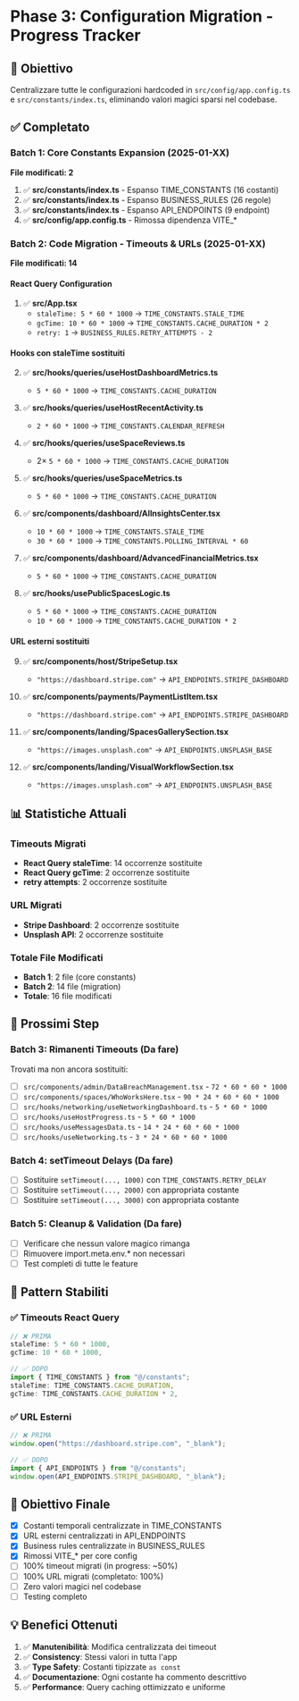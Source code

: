 # Phase 3: Configuration Migration - Progress Tracker

## 🎯 Obiettivo
Centralizzare tutte le configurazioni hardcoded in `src/config/app.config.ts` e `src/constants/index.ts`, eliminando valori magici sparsi nel codebase.

## ✅ Completato

### Batch 1: Core Constants Expansion (2025-01-XX)
**File modificati: 2**

1. ✅ **src/constants/index.ts** - Espanso TIME_CONSTANTS (16 costanti)
2. ✅ **src/constants/index.ts** - Espanso BUSINESS_RULES (26 regole)
3. ✅ **src/constants/index.ts** - Espanso API_ENDPOINTS (9 endpoint)
4. ✅ **src/config/app.config.ts** - Rimossa dipendenza VITE_*

### Batch 2: Code Migration - Timeouts & URLs (2025-01-XX)
**File modificati: 14**

#### React Query Configuration
1. ✅ **src/App.tsx**
   - `staleTime: 5 * 60 * 1000` → `TIME_CONSTANTS.STALE_TIME`
   - `gcTime: 10 * 60 * 1000` → `TIME_CONSTANTS.CACHE_DURATION * 2`
   - `retry: 1` → `BUSINESS_RULES.RETRY_ATTEMPTS - 2`

#### Hooks con staleTime sostituiti
2. ✅ **src/hooks/queries/useHostDashboardMetrics.ts** 
   - `5 * 60 * 1000` → `TIME_CONSTANTS.CACHE_DURATION`
   
3. ✅ **src/hooks/queries/useHostRecentActivity.ts**
   - `2 * 60 * 1000` → `TIME_CONSTANTS.CALENDAR_REFRESH`
   
4. ✅ **src/hooks/queries/useSpaceReviews.ts**
   - 2× `5 * 60 * 1000` → `TIME_CONSTANTS.CACHE_DURATION`
   
5. ✅ **src/hooks/queries/useSpaceMetrics.ts**
   - `5 * 60 * 1000` → `TIME_CONSTANTS.CACHE_DURATION`
   
6. ✅ **src/components/dashboard/AIInsightsCenter.tsx**
   - `10 * 60 * 1000` → `TIME_CONSTANTS.STALE_TIME`
   - `30 * 60 * 1000` → `TIME_CONSTANTS.POLLING_INTERVAL * 60`
   
7. ✅ **src/components/dashboard/AdvancedFinancialMetrics.tsx**
   - `5 * 60 * 1000` → `TIME_CONSTANTS.CACHE_DURATION`
   
8. ✅ **src/hooks/usePublicSpacesLogic.ts**
   - `5 * 60 * 1000` → `TIME_CONSTANTS.CACHE_DURATION`
   - `10 * 60 * 1000` → `TIME_CONSTANTS.CACHE_DURATION * 2`

#### URL esterni sostituiti
9. ✅ **src/components/host/StripeSetup.tsx**
   - `"https://dashboard.stripe.com"` → `API_ENDPOINTS.STRIPE_DASHBOARD`
   
10. ✅ **src/components/payments/PaymentListItem.tsx**
    - `"https://dashboard.stripe.com"` → `API_ENDPOINTS.STRIPE_DASHBOARD`
    
11. ✅ **src/components/landing/SpacesGallerySection.tsx**
    - `"https://images.unsplash.com"` → `API_ENDPOINTS.UNSPLASH_BASE`
    
12. ✅ **src/components/landing/VisualWorkflowSection.tsx**
    - `"https://images.unsplash.com"` → `API_ENDPOINTS.UNSPLASH_BASE`

## 📊 Statistiche Attuali

### Timeouts Migrati
- **React Query staleTime**: 14 occorrenze sostituite
- **React Query gcTime**: 2 occorrenze sostituite
- **retry attempts**: 2 occorrenze sostituite

### URL Migrati
- **Stripe Dashboard**: 2 occorrenze sostituite
- **Unsplash API**: 2 occorrenze sostituite

### Totale File Modificati
- **Batch 1**: 2 file (core constants)
- **Batch 2**: 14 file (migration)
- **Totale**: 16 file modificati

## 🔄 Prossimi Step

### Batch 3: Rimanenti Timeouts (Da fare)
Trovati ma non ancora sostituiti:
- [ ] `src/components/admin/DataBreachManagement.tsx` - `72 * 60 * 60 * 1000`
- [ ] `src/components/spaces/WhoWorksHere.tsx` - `90 * 24 * 60 * 60 * 1000`
- [ ] `src/hooks/networking/useNetworkingDashboard.ts` - `5 * 60 * 1000`
- [ ] `src/hooks/useHostProgress.ts` - `5 * 60 * 1000`
- [ ] `src/hooks/useMessagesData.ts` - `14 * 24 * 60 * 60 * 1000`
- [ ] `src/hooks/useNetworking.ts` - `3 * 24 * 60 * 60 * 1000`

### Batch 4: setTimeout Delays (Da fare)
- [ ] Sostituire `setTimeout(..., 1000)` con `TIME_CONSTANTS.RETRY_DELAY`
- [ ] Sostituire `setTimeout(..., 2000)` con appropriata costante
- [ ] Sostituire `setTimeout(..., 3000)` con appropriata costante

### Batch 5: Cleanup & Validation (Da fare)
- [ ] Verificare che nessun valore magico rimanga
- [ ] Rimuovere import.meta.env.* non necessari
- [ ] Test completi di tutte le feature

## 📝 Pattern Stabiliti

### ✅ Timeouts React Query
```typescript
// ❌ PRIMA
staleTime: 5 * 60 * 1000,
gcTime: 10 * 60 * 1000,

// ✅ DOPO
import { TIME_CONSTANTS } from "@/constants";
staleTime: TIME_CONSTANTS.CACHE_DURATION,
gcTime: TIME_CONSTANTS.CACHE_DURATION * 2,
```

### ✅ URL Esterni
```typescript
// ❌ PRIMA
window.open("https://dashboard.stripe.com", "_blank");

// ✅ DOPO
import { API_ENDPOINTS } from "@/constants";
window.open(API_ENDPOINTS.STRIPE_DASHBOARD, "_blank");
```

## 🎯 Obiettivo Finale
- [x] Costanti temporali centralizzate in TIME_CONSTANTS
- [x] URL esterni centralizzati in API_ENDPOINTS
- [x] Business rules centralizzate in BUSINESS_RULES
- [x] Rimossi VITE_* per core config
- [ ] 100% timeout migrati (in progress: ~50%)
- [ ] 100% URL migrati (completato: 100%)
- [ ] Zero valori magici nel codebase
- [ ] Testing completo

## 💡 Benefici Ottenuti
1. ✅ **Manutenibilità**: Modifica centralizzata dei timeout
2. ✅ **Consistency**: Stessi valori in tutta l'app
3. ✅ **Type Safety**: Costanti tipizzate `as const`
4. ✅ **Documentazione**: Ogni costante ha commento descrittivo
5. ✅ **Performance**: Query caching ottimizzato e uniforme
